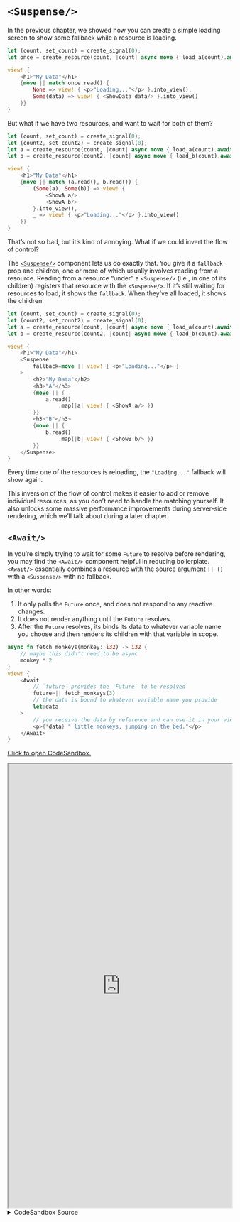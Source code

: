 # `<Suspense/>`

In the previous chapter, we showed how you can create a simple loading screen to show some fallback while a resource is loading.

```rust
let (count, set_count) = create_signal(0);
let once = create_resource(count, |count| async move { load_a(count).await });

view! {
    <h1>"My Data"</h1>
    {move || match once.read() {
        None => view! { <p>"Loading..."</p> }.into_view(),
        Some(data) => view! { <ShowData data/> }.into_view()
    }}
}
```

But what if we have two resources, and want to wait for both of them?

```rust
let (count, set_count) = create_signal(0);
let (count2, set_count2) = create_signal(0);
let a = create_resource(count, |count| async move { load_a(count).await });
let b = create_resource(count2, |count| async move { load_b(count).await });

view! {
    <h1>"My Data"</h1>
    {move || match (a.read(), b.read()) {
        (Some(a), Some(b)) => view! {
            <ShowA a/>
            <ShowA b/>
        }.into_view(),
        _ => view! { <p>"Loading..."</p> }.into_view()
    }}
}
```

That’s not _so_ bad, but it’s kind of annoying. What if we could invert the flow of control?

The [`<Suspense/>`](https://docs.rs/leptos/latest/leptos/fn.Suspense.html) component lets us do exactly that. You give it a `fallback` prop and children, one or more of which usually involves reading from a resource. Reading from a resource “under” a `<Suspense/>` (i.e., in one of its children) registers that resource with the `<Suspense/>`. If it’s still waiting for resources to load, it shows the `fallback`. When they’ve all loaded, it shows the children.

```rust
let (count, set_count) = create_signal(0);
let (count2, set_count2) = create_signal(0);
let a = create_resource(count, |count| async move { load_a(count).await });
let b = create_resource(count2, |count| async move { load_b(count).await });

view! {
    <h1>"My Data"</h1>
    <Suspense
        fallback=move || view! { <p>"Loading..."</p> }
    >
        <h2>"My Data"</h2>
        <h3>"A"</h3>
        {move || {
            a.read()
                .map(|a| view! { <ShowA a/> })
        }}
        <h3>"B"</h3>
        {move || {
            b.read()
                .map(|b| view! { <ShowB b/> })
        }}
    </Suspense>
}
```

Every time one of the resources is reloading, the `"Loading..."` fallback will show again.

This inversion of the flow of control makes it easier to add or remove individual resources, as you don’t need to handle the matching yourself. It also unlocks some massive performance improvements during server-side rendering, which we’ll talk about during a later chapter.

## `<Await/>`

In you’re simply trying to wait for some `Future` to resolve before rendering, you may find the `<Await/>` component helpful in reducing boilerplate. `<Await/>` essentially combines a resource with the source argument `|| ()` with a `<Suspense/>` with no fallback.

In other words:

1. It only polls the `Future` once, and does not respond to any reactive changes.
2. It does not render anything until the `Future` resolves.
3. After the `Future` resolves, its binds its data to whatever variable name you choose and then renders its children with that variable in scope.

```rust
async fn fetch_monkeys(monkey: i32) -> i32 {
    // maybe this didn't need to be async
    monkey * 2
}
view! {
    <Await
        // `future` provides the `Future` to be resolved
        future=|| fetch_monkeys(3)
        // the data is bound to whatever variable name you provide
        let:data
    >
        // you receive the data by reference and can use it in your view here
        <p>{*data} " little monkeys, jumping on the bed."</p>
    </Await>
}
```

[Click to open CodeSandbox.](https://codesandbox.io/p/sandbox/11-suspense-907niv?file=%2Fsrc%2Fmain.rs)

<iframe src="https://codesandbox.io/p/sandbox/11-suspense-907niv?file=%2Fsrc%2Fmain.rs" width="100%" height="1000px" style="max-height: 100vh"></iframe>

<details>
<summary>CodeSandbox Source</summary>

```rust
use gloo_timers::future::TimeoutFuture;
use leptos::*;

async fn important_api_call(name: String) -> String {
    TimeoutFuture::new(1_000).await;
    name.to_ascii_uppercase()
}

#[component]
fn App() -> impl IntoView {
    let (name, set_name) = create_signal("Bill".to_string());

    // this will reload every time `name` changes
    let async_data = create_resource(

        name,
        |name| async move { important_api_call(name).await },
    );

    view! {
        <input
            on:input=move |ev| {
                set_name(event_target_value(&ev));
            }
            prop:value=name
        />
        <p><code>"name:"</code> {name}</p>
        <Suspense
            // the fallback will show whenever a resource
            // read "under" the suspense is loading
            fallback=move || view! { <p>"Loading..."</p> }
        >
            // the children will be rendered once initially,
            // and then whenever any resources has been resolved
            <p>
                "Your shouting name is "
                {move || async_data.read()}
            </p>
        </Suspense>
    }
}

fn main() {
    leptos::mount_to_body(|| view! { <App/> })
}

```

</details>
</preview>
